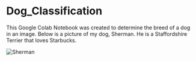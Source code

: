 # Dog_Classification
This Google Colab Notebook was created to determine the breed of a dog in an image.
Below is a picture of my dog, Sherman. He is a Staffordshire Terrier that loves Starbucks. 

![Sherman](https://user-images.githubusercontent.com/79055002/158486807-54eacde2-8a48-4080-8c9e-3b727cf03ad4.png)
